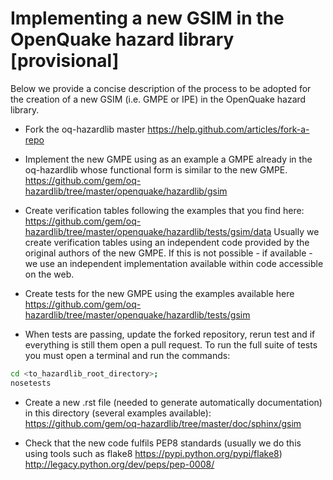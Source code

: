 # Implementing a new GSIM in the OpenQuake hazard library [provisional]

Below we provide a concise description of the process to be adopted for the creation of a new GSIM (i.e. GMPE or IPE) in the OpenQuake hazard library.

- Fork the oq-hazardlib master
https://help.github.com/articles/fork-a-repo

- Implement the new GMPE using as an example a GMPE already in the oq-hazardlib whose functional form is similar to the new GMPE.
https://github.com/gem/oq-hazardlib/tree/master/openquake/hazardlib/gsim

- Create verification tables following the examples that you find here:
https://github.com/gem/oq-hazardlib/tree/master/openquake/hazardlib/tests/gsim/data
Usually we create verification tables using an independent code provided by the original authors of the new GMPE. If this is not possible - if available - we use  an independent implementation available within code accessible on the web.

- Create tests for the new GMPE using the examples available here 
https://github.com/gem/oq-hazardlib/tree/master/openquake/hazardlib/tests/gsim

- When tests are passing, update the forked repository, rerun test and if everything is still them open a pull request. To run the full suite of tests you must open a terminal and run the commands:

```bash
cd <to_hazardlib_root_directory>;
nosetests
```

- Create a new .rst file (needed to generate automatically documentation) in this directory (several examples available):
https://github.com/gem/oq-hazardlib/tree/master/doc/sphinx/gsim

- Check that the new code fulfils PEP8 standards (usually we do this using tools such as flake8 https://pypi.python.org/pypi/flake8) 
http://legacy.python.org/dev/peps/pep-0008/
